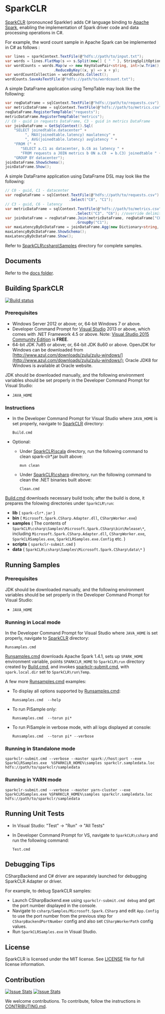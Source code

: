 # SparkCLR

[SparkCLR](https://github.com/Microsoft/SparkCLR) (pronounced Sparkler) adds C# language binding to [Apache Spark](https://spark.apache.org/), enabling the implementation of Spark driver code and data processing operations in C#.

For example, the word count sample in Apache Spark can be implemented in C# as follows :

```c#
var lines = sparkContext.TextFile(@"hdfs://path/to/input.txt");  
var words = lines.FlatMap(s => s.Split(new[] { " " }, StringSplitOptions.None));
var wordCounts = words.Map(w => new KeyValuePair<string, int>(w.Trim(), 1))  
                      .ReduceByKey((x, y) => x + y);  
var wordCountCollection = wordCounts.Collect();  
wordCounts.SaveAsTextFile(@"hdfs://path/to/wordcount.txt");  
```

A simple DataFrame application using TempTable may look like the following:

```c#
var reqDataFrame = sqlContext.TextFile(@"hdfs://path/to/requests.csv");
var metricDataFrame = sqlContext.TextFile(@"hdfs://path/to/metrics.csv");
reqDataFrame.RegisterTempTable("requests");
metricDataFrame.RegisterTempTable("metrics");
// C0 - guid in requests DataFrame, C3 - guid in metrics DataFrame  
var joinDataFrame = GetSqlContext().Sql(  
    "SELECT joinedtable.datacenter" +
         ", MAX(joinedtable.latency) maxlatency" +
         ", AVG(joinedtable.latency) avglatency " + 
    "FROM (" +
       "SELECT a.C1 as datacenter, b.C6 as latency " +  
       "FROM requests a JOIN metrics b ON a.C0  = b.C3) joinedtable " +   
    "GROUP BY datacenter");
joinDataFrame.ShowSchema();
joinDataFrame.Show();
```

A simple DataFrame application using DataFrame DSL may look like the following:

```  c#
// C0 - guid, C1 - datacenter
var reqDataFrame = sqlContext.TextFile(@"hdfs://path/to/requests.csv")  
                             .Select("C0", "C1");    
// C3 - guid, C6 - latency   
var metricDataFrame = sqlContext.TextFile(@"hdfs://path/to/metrics.csv", ",", false, true)
                                .Select("C3", "C6"); //override delimiter, hasHeader & inferSchema
var joinDataFrame = reqDataFrame.Join(metricDataFrame, reqDataFrame["C0"] == metricDataFrame["C3"])
                                .GroupBy("C1");
var maxLatencyByDcDataFrame = joinDataFrame.Agg(new Dictionary<string, string> { { "C6", "max" } });
maxLatencyByDcDataFrame.ShowSchema();
maxLatencyByDcDataFrame.Show();
```

Refer to [SparkCLR\csharp\Samples](csharp/Samples) directory for complete samples.

## Documents

Refer to the [docs folder](docs).

## Building SparkCLR

[![Build status](https://ci.appveyor.com/api/projects/status/lflkua81gg0swv6i/branch/master?svg=true)](https://ci.appveyor.com/project/SparkCLR/sparkclr/branch/master)

### Prerequisites

* Windows Server 2012 or above; or, 64-bit Windows 7 or above.
* Developer Command Prompt for [Visual Studio](https://www.visualstudio.com/) 2013 or above, which comes with .NET Framework 4.5 or above. Note: [Visual Studio 2015 Community Edition](https://www.visualstudio.com/en-us/products/visual-studio-community-vs.aspx) is **FREE**.
* 64-bit JDK 7u85 or above; or, 64-bit JDK 8u60 or above. OpenJDK for Windows can be downloaded from [http://www.azul.com/downloads/zulu/zulu-windows/](http://www.azul.com/downloads/zulu/zulu-windows/); Oracle JDK8 for Windows is available at Oracle website.

JDK should be downloaded manually, and the following environment variables should be set properly in the Developer Command Prompt for Visual Studio:

* `JAVA_HOME`


### Instructions

* In the Developer Command Prompt for Visual Studio where `JAVA_HOME` is set properly, navigate to [SparkCLR](./) directory: 

	```  
	Build.cmd  
	```

* Optional: 
	- Under [SparkCLR\scala](./scala) directory, run the following command to clean spark-clr*.jar built above: 

		```  
		mvn clean
		```  

 	- Under [SparkCLR\csharp](./csharp) directory, run the following command to clean the .NET binaries built above:

		```  
		Clean.cmd  
		```  
		
[Build.cmd](build.cmd) downloads necessary build tools; after the build is done, it prepares the folowing directories under `SparkCLR\run`:

  * **lib** ( `spark-clr*.jar` )  
  * **bin** ( `Microsoft.Spark.CSharp.Adapter.dll`, `CSharpWorker.exe`)  
  * **samples** ( The contents of `SparkCLR\csharp\Samples\Microsoft.Spark.CSharp\bin\Release\*`, including `Microsoft.Spark.CSharp.Adapter.dll`, `CSharpWorker.exe`, `SparkCLRSamples.exe`, `SparkCLRSamples.exe.Config` etc. ) 
  * **scripts** ( `sparkclr-submit.cmd` )  
  * **data** ( `SparkCLR\csharp\Samples\Microsoft.Spark.CSharp\data\*` )    

## Running Samples

### Prerequisites

JDK should be downloaded manually, and the following environment variables should be set properly in the Developer Command Prompt for Visual Studio:

* `JAVA_HOME`

### Running in Local mode

In the Developer Command Prompt for Visual Studio where `JAVA_HOME` is set properly, navigate to [SparkCLR](./) directory:

```  
Runsamples.cmd  
```

[Runsamples.cmd](./Runsamples.cmd) downloads Apache Spark 1.4.1, sets up `SPARK_HOME` environment variable, points `SPARKCLR_HOME` to `SparkCLR\run` directory created by [Build.cmd](./build.cmd), and invokes [sparkclr-submit.cmd](./scripts/sparkclr-submit.cmd), with `spark.local.dir` set to `SparkCLR\run\Temp`.

A few more [Runsamples.cmd](./Runsamples.cmd) examples:
- To display all options supported by [Runsamples.cmd](./Runsamples.cmd): 

    ```  
    Runsamples.cmd  --help
    ```

- To run PiSample only:

    ```  
    Runsamples.cmd  --torun pi*
    ```

- To run PiSample in verbose mode, with all logs displayed at console:

    ```  
    Runsamples.cmd  --torun pi* --verbose
    ```

### Running in Standalone mode

```
sparkclr-submit.cmd --verbose --master spark://host:port --exe SparkCLRSamples.exe  %SPARKCLR_HOME%\samples sparkclr.sampledata.loc hdfs://path/to/sparkclr/sampledata
```

### Running in YARN mode

```
sparkclr-submit.cmd --verbose --master yarn-cluster --exe SparkCLRSamples.exe %SPARKCLR_HOME%\samples sparkclr.sampledata.loc hdfs://path/to/sparkclr/sampledata
```

## Running Unit Tests

* In Visual Studio: "Test" -> "Run" -> "All Tests"

* In Developer Command Prompt for VS, navigate to `SparkCLR\csharp` and run the following command: 
    ```
    Test.cmd
    ```

## Debugging Tips

CSharpBackend and C# driver are separately launched for debugging SparkCLR Adapter or driver.

For example, to debug SparkCLR samples:

* Launch CSharpBackend.exe using `sparkclr-submit.cmd debug` and get the port number displayed in the console.  
* Navigate to `csharp/Samples/Microsoft.Spark.CSharp` and edit `App.Config` to use the port number from the previous step for `CSharpBackendPortNumber` config and also set `CSharpWorkerPath` config values.  
* Run `SparkCLRSamples.exe` in Visual Studio.

## License

SparkCLR is licensed under the MIT license. See [LICENSE](LICENSE) file for full license information.

## Contribution

[![Issue Stats](http://issuestats.com/github/Microsoft/SparkCLR/badge/pr)](http://issuestats.com/github/Microsoft/SparkCLR)
[![Issue Stats](http://issuestats.com/github/Microsoft/SparkCLR/badge/issue)](http://issuestats.com/github/Microsoft/SparkCLR)

We welcome contributions. To contribute, follow the instructions in [CONTRIBUTING.md](CONTRIBUTING.md). 
